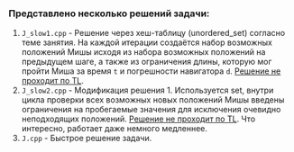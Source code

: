 ### Представлено несколько решений задачи:

1. `J_slow1.cpp` - Решение через хеш-таблицу (unordered_set) согласно теме занятия. На каждой итерации создаётся набор возможных положений Мишы исходя из набора возможных положений на предыдущем шаге, а также из ограничения длины, которую мог пройти Миша за время `t` и погрешности навигатора `d`. <ins>Решение не проходит по TL</ins>.
2. `J_slow2.cpp` - Модификация решения 1. Используется set, внутри цикла проверки всех возможных новых положений Мишы введены ограничения на пробегаемые значения для исключения очевидно неподходящих положений. <ins>Решение не проходит по TL</ins>. Что интересно, работает даже немного медленнее.
3. `J.cpp` - Быстрое решение задачи. 

